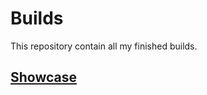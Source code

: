 # Builds
This repository contain all my finished builds.

## [Showcase](https://github.com/Zero5G/Builds/blob/main/Showcase.md)